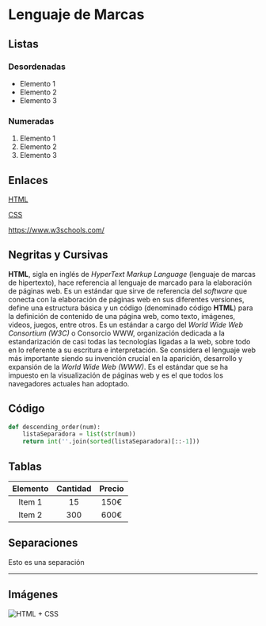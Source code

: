 # Lenguaje de Marcas

## Listas

### Desordenadas

- Elemento 1
- Elemento 2
- Elemento 3

### Numeradas

1. Elemento 1
2. Elemento 2
3. Elemento 3

## Enlaces

[HTML](https://es.wikipedia.org/wiki/HTML)

[CSS](https://es.wikipedia.org/wiki/Hoja_de_estilos_en_cascada)

<https://www.w3schools.com/>

## Negritas y Cursivas

**HTML**, sigla en inglés de *HyperText Markup Language* (lenguaje de marcas de hipertexto), hace referencia al lenguaje de marcado para la elaboración de páginas web. Es un estándar que sirve de referencia del *software* que conecta con la elaboración de páginas web en sus diferentes versiones, define una estructura básica y un código (denominado código **HTML**) para la definición de contenido de una página web, como texto, imágenes, videos, juegos, entre otros. Es un estándar a cargo del *World Wide Web Consortium (W3C)* o Consorcio WWW, organización dedicada a la estandarización de casi todas las tecnologías ligadas a la web, sobre todo en lo referente a su escritura e interpretación. Se considera el lenguaje web más importante siendo su invención crucial en la aparición, desarrollo y expansión de la *World Wide Web (WWW)*. Es el estándar que se ha impuesto en la visualización de páginas web y es el que todos los navegadores actuales han adoptado.

## Código

~~~Python
def descending_order(num):
    listaSeparadora = list(str(num))
    return int(''.join(sorted(listaSeparadora)[::-1]))
~~~

## Tablas

| Elemento | Cantidad | Precio |
| :------: | :------: | :----: |
| Item 1   | 15       | 150€   |
| Item 2   | 300      | 600€   |

## Separaciones

Esto es una separación 

___

## Imágenes

![HTML + CSS](http://www.training-n-development.com/blog/wp-content/uploads/2017/06/Capture.png)